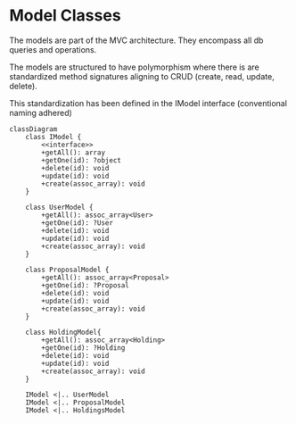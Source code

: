 # Model Classes

The models are part of the MVC architecture. They encompass all db queries and operations. 

The models are structured to have polymorphism where there is are standardized method signatures aligning to CRUD (create, read, update, delete).

This standardization has been defined in the IModel interface (conventional naming adhered)

```mermaid
classDiagram
    class IModel {
        <<interface>>
        +getAll(): array
        +getOne(id): ?object
        +delete(id): void
        +update(id): void
        +create(assoc_array): void
    }

    class UserModel {
        +getAll(): assoc_array<User>
        +getOne(id): ?User
        +delete(id): void
        +update(id): void
        +create(assoc_array): void
    }

    class ProposalModel {
        +getAll(): assoc_array<Proposal>
        +getOne(id): ?Proposal
        +delete(id): void
        +update(id): void
        +create(assoc_array): void
    }

    class HoldingModel{
        +getAll(): assoc_array<Holding>
        +getOne(id): ?Holding
        +delete(id): void
        +update(id): void
        +create(assoc_array): void
    }

    IModel <|.. UserModel
    IModel <|.. ProposalModel
    IModel <|.. HoldingsModel
